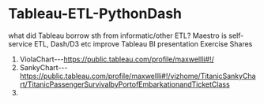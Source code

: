 # Tableau-ETL-PythonDash
what did Tableau borrow sth from informatic/other ETL?
Maestro is self-service ETL, Dash/D3 etc improve Tableau BI presentation
Exercise Shares
1. ViolaChart---https://public.tableau.com/profile/maxwellli#!/
2. SankyChart---https://public.tableau.com/profile/maxwellli#!/vizhome/TitanicSankyChart/TitanicPassengerSurvivalbyPortofEmbarkationandTicketClass
3. 
